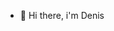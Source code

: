 - 👋 Hi there, i'm Denis
<!---
- 👀 I’m interested in ...
- 🌱 I’m currently learning ...
- 💞️ I’m looking to collaborate on ...
- 📫 How to reach me ...

DenissDA/DenissDA is a ✨ special ✨ repository because its `README.md` (this file) appears on your GitHub profile.
You can click the Preview link to take a look at your changes.
--->
